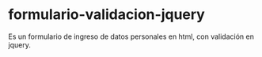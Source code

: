# formulario-validacion-jquery
Es un formulario de ingreso de  datos personales en html, con validación en jquery.
